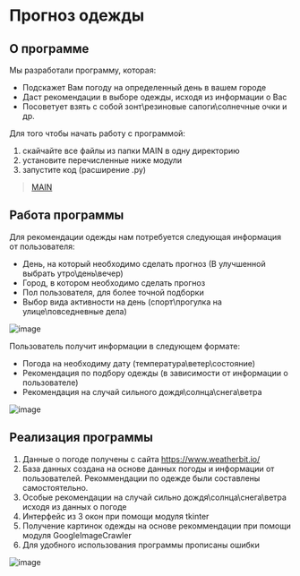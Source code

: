 # Прогноз одежды
## О программе ##

Мы разработали программу, которая:
* Подскажет Вам погоду на определенный день в вашем городе
* Даст рекомендации в выборе одежды, исходя из информации о Вас
* Посоветует взять с собой зонт\резиновые сапоги\солнечные очки и др.

Для того чтобы начать работу с программой:
1. скайчайте все файлы из папки MAIN в одну директорию
2. установите перечисленные ниже модули
3. запустите код (расширение .py)
>[MAIN](https://github.com/vvoroby/project-2-semester/tree/main/MAIN)

## Работа программы ##

Для рекомендации одежды нам потребуется следующая информация от пользователя:
* День, на который необходимо сделать прогноз (В улучшенной выбрать утро\день\вечер)
* Город, в котором необходимо сделать прогноз
* Пол пользователя, для более точной подборки
* Выбор вида активности на день (спорт\прогулка на улице\повседневные дела)

![image](https://user-images.githubusercontent.com/99526918/212069090-69383765-e876-46a7-8395-6cb136671eda.png)

Пользователь получит информации в следующем формате:
* Погода на необходиму дату (температура\ветер\состояние)
* Рекомендация по подбору одежды (в зависимости от информации о пользователе)
* Рекомендация на случай сильного дождя\солнца\снега\ветра

![image](https://user-images.githubusercontent.com/99526918/212069507-7a507169-dca5-4b94-92ec-03ca5a8bcf38.png)

## Реализация программы ##
1. Данные о погоде получены с сайта https://www.weatherbit.io/
2. База данных создана на основе данных погоды и информации от пользователей. Рекоммендации по одежде были составлены самостоятельно.
3. Особые рекомендации на случай сильно дождя\солнца\снега\ветра исходя из данных о погоде
4. Интерфейс из 3 окон при помощи модуля tkinter
5. Получение картинок одежды на основе рекоммендации при помощи модуля GoogleImageCrawler
6. Для удобного использования программы прописаны ошибки

![image](https://user-images.githubusercontent.com/99526918/212069023-6a4db738-03ea-4e38-a1c4-5a2b01dd4196.png)
